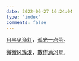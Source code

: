 ```yaml
---
date: 2022-06-27 16:24:04
type: "index"
comments: false
---
```


[月黑见渔灯](https://www.dohttp.com/archives/)，[孤光一点萤](https://www.liuvv.com/)。

[微微风簇浪](https://www.dohttp.com/categories/)，[散作满河星](https://www.dohttp.com/tags/)。
